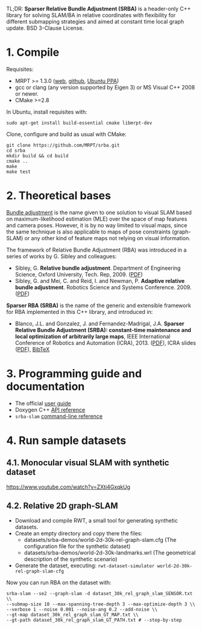 TL;DR: **Sparser Relative Bundle Adjustment (SRBA)** is a header-only C++ library for solving SLAM/BA in relative coordinates with flexibility for different submapping strategies and aimed at constant time local graph update. BSD 3-Clause License.

# 1. Compile

Requisites: 
* MRPT >= 1.3.0  ([web](http://www.mrpt.org/), [github](https://github.com/MRPT/mrpt), [Ubuntu PPA](http://www.mrpt.org/MRPT_in_GNU/Linux_repositories))
* gcc or clang (any version supported by Eigen 3) or MS Visual C++ 2008 or newer.
* CMake >=2.8

In Ubuntu, install requisites with:  
```
sudo apt-get install build-essential cmake libmrpt-dev
```

Clone, configure and build as usual with CMake:

```
git clone https://github.com/MRPT/srba.git 
cd srba
mkdir build && cd build
cmake .. 
make 
make test
```

# 2. Theoretical bases

[Bundle adjustment](http://en.wikipedia.org/wiki/Bundle_adjustment) is the name given to one solution to visual SLAM based on maximum-likelihood estimation (MLE) over the space of map features and camera poses. However, it is by no way limited to visual maps, since the same technique is also applicable to maps of pose constraints (graph-SLAM) or any other kind of feature maps not relying on visual information.

The framework of Relative Bundle Adjustment (RBA) was introduced in a series of works by G. Sibley and colleagues:
* Sibley, G. **Relative bundle adjustment**. Department of Engineering Science, Oxford University, Tech. Rep, 2009. ([PDF](http://www.robots.ox.ac.uk/~gsibley/Personal/Papers/rba.pdf))
* Sibley, G. and Mei, C. and Reid, I. and Newman, P. **Adaptive relative bundle adjustment**. Robotics Science and Systems Conference. 2009. ([PDF](http://homepages.laas.fr/~cmei/uploads/Main/gsibley-RSS2009.pdf))

**Sparser RBA (SRBA)** is the name of the generic and extensible framework for RBA implemented in this C++ library, and introduced in:
* Blanco, J.L. and Gonzalez, J. and Fernandez-Madrigal, J.A. **Sparser Relative Bundle Adjustment (SRBA): constant-time maintenance and local optimization of arbitrarily large maps**, IEEE International Conference of Robotics and Automation (ICRA), 2013. ([PDF](http://ingmec.ual.es/~jlblanco/papers/blanco2013rba.pdf)),  ICRA slides ([PDF](http://ingmec.ual.es/~jlblanco/papers/blanco2013rba_ICRA_slides.pdf)), [BibTeX](http://ingmec.ual.es/aigaion2/index.php/export/publication/233/bibtex)

# 3. Programming guide and documentation

* The official [user guide](http://reference.mrpt.org/devel/srba-guide.pdf)
* Doxygen C++ [API reference](http://reference.mrpt.org/devel/group__mrpt__srba__grp.html)
* `srba-slam` [command-line reference](http://www.mrpt.org/Application%3Asrba-slam)

# 4. Run sample datasets

## 4.1. Monocular visual SLAM with synthetic dataset

https://www.youtube.com/watch?v=ZXti4GxqkUg


## 4.2. Relative 2D graph-SLAM

* Download and compile RWT, a small tool for generating synthetic datasets.
* Create an empty directory and copy there the files:
  * datasets/srba-demos/world-2d-30k-rel-graph-slam.cfg (The configuration file for the synthetic dataset)
  * datasets/srba-demos/world-2d-30k-landmarks.wrl (The geometrical description of the synthetic scenario)
* Generate the dataset, executing:
```rwt-dataset-simulator world-2d-30k-rel-graph-slam-cfg```

Now you can run RBA on the dataset with:
```
srba-slam --se2 --graph-slam -d dataset_30k_rel_graph_slam_SENSOR.txt \\
--submap-size 10 --max-spanning-tree-depth 3 --max-optimize-depth 3 \\
--verbose 1 --noise 0.001 --noise-ang 0.2 --add-noise \\
--gt-map dataset_30k_rel_graph_slam_GT_MAP.txt \\
--gt-path dataset_30k_rel_graph_slam_GT_PATH.txt # --step-by-step
```

